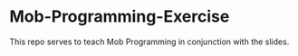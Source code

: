 # Mob-Programming-Exercise
This repo serves to teach Mob Programming in conjunction with the slides. 
